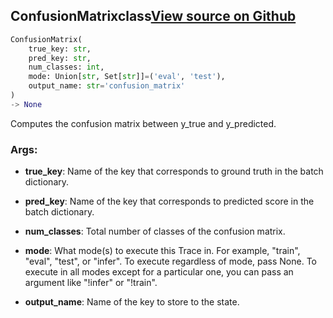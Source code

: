 ## ConfusionMatrix<span class="tag">class</span><a class="sourcelink" href=https://github.com/fastestimator/fastestimator/blob/r1.0/fastestimator/trace/metric/confusion_matrix.py/#L25-L76>View source on Github</a>
```python
ConfusionMatrix(
	true_key: str,
	pred_key: str,
	num_classes: int,
	mode: Union[str, Set[str]]=('eval', 'test'),
	output_name: str='confusion_matrix'
)
-> None
```
Computes the confusion matrix between y_true and y_predicted.


<h3>Args:</h3>


* **true_key**: Name of the key that corresponds to ground truth in the batch dictionary.

* **pred_key**: Name of the key that corresponds to predicted score in the batch dictionary.

* **num_classes**: Total number of classes of the confusion matrix.

* **mode**: What mode(s) to execute this Trace in. For example, "train", "eval", "test", or "infer". To execute regardless of mode, pass None. To execute in all modes except for a particular one, you can pass an argument like "!infer" or "!train".

* **output_name**: Name of the key to store to the state.

